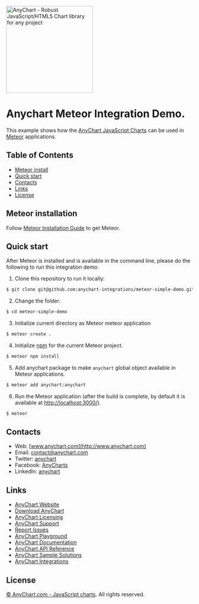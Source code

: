 [<img src="https://cdn.anychart.com/images/logo-transparent-segoe.png?2" width="234px" alt="AnyChart - Robust JavaScript/HTML5 Chart library for any project">](http://www.anychart.com)

Anychart Meteor Integration Demo.
=========

This example shows how the [AnyChart JavaScript Charts](http://www.anychart.com) can be used
in [Meteor](https://www.meteor.com/) applications.
 
## Table of Contents
* [Meteor install](#meteor-install)
* [Quick start](#quick-start)
* [Contacts](#contacts)
* [Links](#links)
* [License](#license)

## Meteor installation
Follow [Meteor Installation Guide](https://www.meteor.com/install) to get Meteor.

## Quick start
After Meteor is installed and is available in the command line,
please do the following to run this integration demo: 
1) Clone this repository to run it locally:
```sh
$ git clone git@github.com:anychart-integrations/meteor-simple-demo.git
```

2) Change the folder:
```sh
$ cd meteor-simple-demo
```

3) Initialize current directory as Meteor meteor application
```sh
$ meteor create .
```

4) Initialize [npm](https://www.npmjs.com/) for the current Meteor project.
```sh
$ meteor npm install
```

5) Add anychart package to make `anychart` global object available
 in Meteor applications.
```sh
$ meteor add anychart:anychart
``` 

6) Run the Meteor application (after the build is complete, by default it is available
at [http://localhost:3000/](http://localhost:3000/)).
```sh
$ meteor
```

 
## Contacts

* Web: [www.anychart.com](http://www.anychart.com)
* Email: [contact@anychart.com](mailto:contact@anychart.com)
* Twitter: [anychart](https://twitter.com/anychart)
* Facebook: [AnyCharts](https://www.facebook.com/AnyCharts)
* LinkedIn: [anychart](https://www.linkedin.com/company/anychart)

## Links

* [AnyChart Website](http://www.anychart.com)
* [Download AnyChart](http://www.anychart.com/download/)
* [AnyChart Licensing](http://www.anychart.com/buy/)
* [AnyChart Support](http://www.anychart.com/support/)
* [Report Issues](https://github.com/anychart-integrations/meteor-simple-demo/issues)
* [AnyChart Playground](http://playground.anychart.com)
* [AnyChart Documentation](http://docs.anychart.com)
* [AnyChart API Reference](http://api.anychart.com)
* [AnyChart Sample Solutions](http://www.anychart.com/solutions/)
* [AnyChart Integrations](http://www.anychart.com/integrations/)

## License

[© AnyChart.com - JavaScript charts](http://www.anychart.com). All rights reserved.
 
 
 
